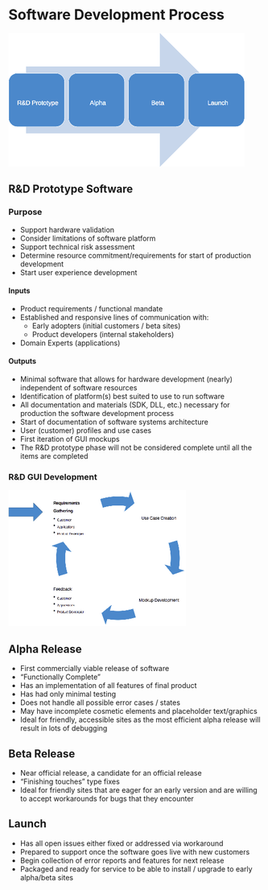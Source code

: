 Software Development Process
============================
![Image of Software Process](./images/sw_process_arrow.png)

R&D Prototype Software
----------------------

### Purpose

   - Support hardware validation
   - Consider limitations of software platform
   - Support technical risk assessment
   - Determine resource commitment/requirements for start of production development
   - Start user experience development

#### Inputs

   - Product requirements / functional mandate
   - Established and responsive lines of communication with:
      * Early adopters (initial customers / beta sites)
      * Product developers (internal stakeholders)
   - Domain Experts (applications)
#### Outputs

   - Minimal software that allows for hardware development (nearly) independent of software resources
   - Identification of platform(s) best suited to use to run software
   - All documentation and materials (SDK, DLL, etc.) necessary for production the software development process
   - Start of documentation of software systems architecture
   - User (customer) profiles and use cases
   - First iteration of GUI mockups
   - The R&D prototype phase will not be considered complete until all the items are completed


### R&D GUI Development


![Image of Software Process Cycle](./images/process_cycle.png)



Alpha Release
-------------

   - First commercially viable release of software
   - “Functionally Complete”
   - Has an implementation of all features of final product
   - Has had only minimal testing
   - Does not handle all possible error cases / states
   - May have incomplete cosmetic elements and placeholder text/graphics
   - Ideal for friendly, accessible sites as the most efficient alpha release will result in lots of debugging

Beta Release
------------

   - Near official release, a candidate for an official release
   - “Finishing touches” type fixes
   - Ideal for friendly sites that are eager for an early version and are willing to accept
     workarounds for bugs that they encounter


Launch
------

   - Has all open issues either fixed or addressed via workaround
   - Prepared to support once the software goes live with new customers
   - Begin collection of error reports and features for next release
   - Packaged and ready for service to be able to install / upgrade to early alpha/beta sites
